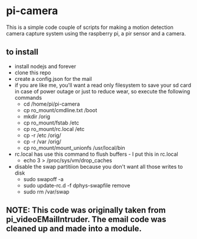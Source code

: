 # pi-camera
This is a simple code couple of scripts for making a motion detection camera capture system using the raspberry pi, a pir sensor and a camera.

## to install
- install nodejs and forever
- clone this repo 
- create a config.json for the mail 
- if you are like me, you'll want a read only filesystem to save your sd card in case of power outage or just to reduce wear, so execute the following commands
  - cd /home/pi/pi-camera
  - cp ro_mount/cmdline.txt /boot
  - mkdir /orig
  - cp ro_mount/fstab /etc
  - cp ro_mount/rc.local /etc
  - cp -r /etc /orig/
  - cp -r /var /orig/
  - cp ro_mount/mount_unionfs /usr/local/bin
- rc.local has use this command to flush buffers - I put this in rc.local
  - echo 3 > /proc/sys/vm/drop_caches
- disable the swap partitiion because you don't want all those writes to disk
  - sudo swapoff -a
  - sudo update-rc.d -f dphys-swapfile remove
  - sudo rm /var/swap
## NOTE: This code was originally taken from pi_videoEMailIntruder.  The email code was cleaned up and made into a module.  
